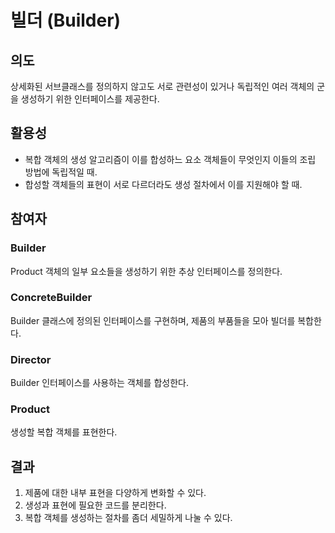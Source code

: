 # 빌더 (Builder)


## 의도
상세화된 서브클래스를 정의하지 않고도 서로 관련성이 있거나 독립적인 여러 객체의 군을 생성하기 위한 인터페이스를 제공한다.
>




## 활용성
- 복합 객체의 생성 알고리즘이 이를 합성하느 요소 객체들이 무엇인지 이들의 조립 방법에 독립적일 때.
- 합성할 객체들의 표현이 서로 다르더라도 생성 절차에서 이를 지원해야 할 때.




## 참여자
### Builder
Product 객체의 일부 요소들을 생성하기 위한 추상 인터페이스를 정의한다.
### ConcreteBuilder
Builder 클래스에 정의된 인터페이스를 구현하며, 제품의 부품들을 모아 빌더를 복합한다.
### Director
Builder 인터페이스를 사용하는 객체를 합성한다.
### Product
생성할 복합 객체를 표현한다.




## 결과
1. 제품에 대한 내부 표현을 다양하게 변화할 수 있다.
2. 생성과 표현에 필요한 코드를 분리한다.
3. 복합 객체를 생성하는 절차를 좀더 세밀하게 나눌 수 있다.